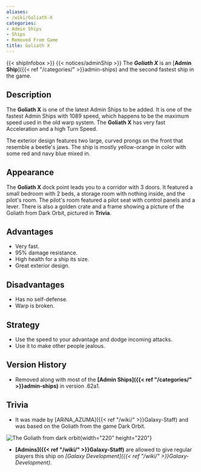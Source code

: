 ```yaml
---
aliases:
- /wiki/Goliath-X
categories:
- Admin Ships
- Ships
- Removed From Game
title: Goliath X
---
```


{{< shipInfobox >}} {{< notices/adminShip >}} The **_Goliath X_** is an [**Admin Ship**]({{< ref "/categories/" >}}admin-ships) and the second fastest ship in the game.

## Description

The **Goliath X** is one of the latest Admin Ships to be added. It is one of the fastest Admin Ships with 1089 speed, which happens to be the maximum speed used in the old warp system. The **Goliath X** has very fast Acceleration and a high Turn Speed.

The exterior design features two large, curved prongs on the front that resemble a beetle's jaws. The ship is mostly yellow-orange in color with some red and navy blue mixed in.

## Appearance

The **Goliath X** dock point leads you to a corridor with 3 doors. It featured a small bedroom with 2 beds, a storage room with nothing inside, and the pilot's room. The pilot's room featured a pilot seat with control panels and a lever. There is also a golden crate and a frame showing a picture of the Goliath from Dark Orbit, pictured in **Trivia**.

## Advantages

- Very fast.
- 95% damage resistance.
- High health for a ship its size.
- Great exterior design.

## Disadvantages

- Has no self-defense.
- Warp is broken.

## Strategy

- Use the speed to your advantage and dodge incoming attacks.
- Use it to make other people jealous.

## Version History 

- Removed along with most of the **[Admin Ships]({{< ref "/categories/" >}}admin-ships)** in version .62a1.

## Trivia

- It was made by [ARiNA_AZUMA]({{< ref "/wiki/" >}}Galaxy-Staff) and was based on the Goliath from the game Dark Orbit.

![The Goliath from dark
orbit](Dark_orbit_ship_goliath_by_skitle1802-d3hrjbq.jpg "The Goliath from dark orbit"){width="220" height="220"}

- **[Admins]({{< ref "/wiki/" >}}Galaxy-Staff)** are allowed to give regular players this ship on *[Galaxy Development]({{< ref "/wiki/" >}}Galaxy-Development)*.
